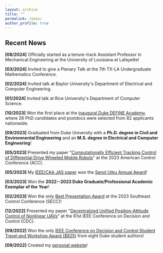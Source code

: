 ```yaml
---
layout: archive
title: ""
permalink: /news/
author_profile: true
---
```

## <i class="fa fa-fw fa-rss "></i> Recent News ##

<b>[08/2024]</b> Officially started as a tenure-track Assistant Professor in Mechanical Engineering at the University of Louisiana at Lafayette! <br />

<b>[03/2024]</b> Invited to give a Plenary Talk at the 7th TX-LA Undergraduate Mathematics Conference. <br />

<b>[02/2024]</b> Invited talk at Baylor University's Department of Electrical and Computer Engineering. <br />

<b>[01/2024]</b> Invited talk at Rice University's Department of Computer Science. <br />

<b>[10/2023]</b> Won the first place at the [inaugural Duke DEFINE Academy](https://sites.google.com/view/duke-engineering-define/home), where 26 PhD candidates and postdocs were selected from 82 applicants nationwide. <br />

<b>[09/2023]</b> Graduated from Duke University with a **Ph.D. degree in Civil and Environmental Engineering** and an **M.S. degree in Electrical and Computer Engineering**! <br />

<b>[05/2023]</b> Presented my paper "[Computationally Efficient Tracking Control of Differential Drive Wheeled Mobile Robots](https://ieeexplore.ieee.org/document/10156242)" at the 2023 American Control Conference (ACC). <br />

<b>[05/2023]</b> My [IEEE/CAA JAS paper](https://ieeexplore.ieee.org/document/9763476) won the [Senol Utku Annual Award](https://cee.duke.edu/about/awards-honors/senol-utku-award#BoyangZhang2023)! <br />

<b>[03/2023]</b> Won the **2022--2023 Duke Graduate/Professional Academic Exemplar of the Year**! <br />

<b>[02/2023]</b> Won the only [Best Presentation Award](https://secc.mae.ufl.edu/2023/03/16/best-presentation-award/) at the 2023 Southeast Control Conference (SECC)! <br />

<b>[12/2022]</b> Presented my paper "[Decentralized Unified Position-Attitude Control of Nonlinear UAVs](https://ieeexplore.ieee.org/document/9992624)" at the 61st IEEE Conference on Decision and Control (CDC). <br />

<b>[09/2022]</b> Won the only [IEEE Conference on Decision and Control Student Travel and Workshop Award ($825)](https://cdc2022.ieeecss.org/student-travel-support) from eight Duke student authors! <br />

<b>[09/2022]</b> Created my [personal website](https://boyangzhangphd.github.io/)! <br />


<!---

### I won <a style="color: #0375b4; text-decoration: none;" href="https://cdc2022.ieeecss.org/student-travel-support">2022 IEEE Conference on Decision and Control Student Travel and Workshop Award</a>! Looking forward to visiting Cancun, Mexico! 
2022-09-07

### I presented our paper "Unified Position-Attitude Control of A Nonlinear Quadrotor Swarm" at 2022 American Control Conference in Atlanta, GA, USA.
2022-06-10

### I won <a style="color: #0375b4; text-decoration: none;" href="https://gradschool.duke.edu/financial-support/find-funding/conference-support">Duke Graduate School Conference Travel Award</a>! 
2022-05-20

### I won <a style="color: #0375b4; text-decoration: none;" href="https://acc2022.a2c2.org/student-programs">2022 American Control Conference Student Travel Grant</a>! 
2022-04-11

### I won <a style="color: #0375b4; text-decoration: none;" href="https://gradschool.duke.edu/financial-support/find-funding/summer-research-fellowship-students-physical-sciences-and-engineering-third-year-phd-students-and">Duke Graduate School Summer Research Fellowship</a>!
2022-01-14

### I won the prestigious <a style="color: #0375b4; text-decoration: none;" href="https://gradschool.duke.edu/professional-development/programs/bass-instructional-fellowships">Bass Instructional Fellowship</a> from Duke Graduate School!
2021-12-20

--> 
